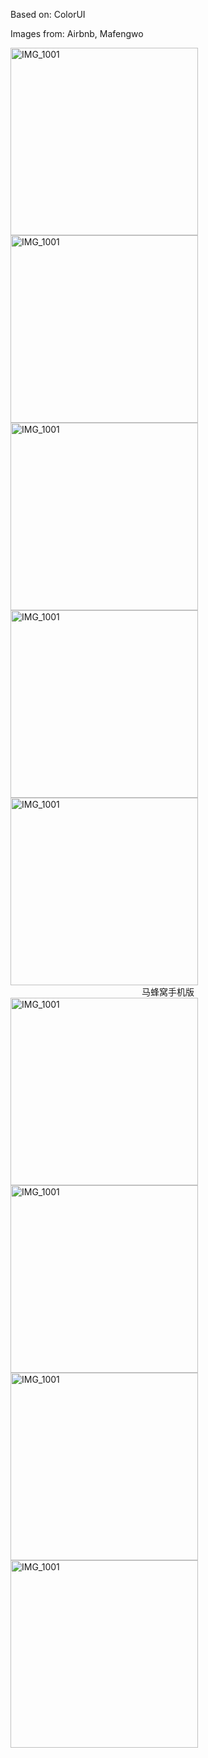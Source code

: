 Based on: ColorUI

Images from: Airbnb, Mafengwo

<img src="img/IMG_1006.png" alt="IMG_1001" width="300px" />

<img src="img/IMG_1008.png" alt="IMG_1001" width="300px" />

<img src="img/IMG_1010.png" alt="IMG_1001" width="300px" />

<img src="img/IMG_1011.png" alt="IMG_1001" width="300px" />

<img src="img/IMG_1012.png" alt="IMG_1001" width="300px" />

<div style="text-align:center">马蜂窝手机版</div>

<img src="img/IMG_1001.png" alt="IMG_1001" width="300px" />

<img src="img/IMG_1007.png" alt="IMG_1001" width="300px" />

<img src="img/IMG_1009.png" alt="IMG_1001" width="300px" />

<img src="img/IMG_1015.png" alt="IMG_1001" width="300px" />

